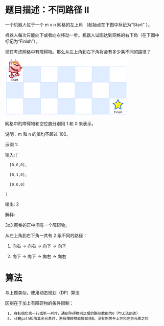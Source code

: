 # 题目描述：不同路径 II
一个机器人位于一个 m x n 网格的左上角 （起始点在下图中标记为“Start” ）。

机器人每次只能向下或者向右移动一步。机器人试图达到网格的右下角（在下图中标记为“Finish”）。

现在考虑网格中有障碍物。那么从左上角到右下角将会有多少条不同的路径？

![image](https://github.com/Eithan1/LeetCode/blob/master/Image/robot_maze.png)

网格中的障碍物和空位置分别用 1 和 0 来表示。

说明：m 和 n 的值均不超过 100。

示例 1:

输入:
    [
  
      [0,0,0],
  
      [0,1,0],
  
      [0,0,0]

    ]

输出: 2

解释:

3x3 网格的正中间有一个障碍物。

从左上角到右下角一共有 2 条不同的路径：

1. 向右 -> 向右 -> 向下 -> 向下

2. 向下 -> 向下 -> 向右 -> 向右

# 算法

与上题类似，使用动态规划（DP）算法

区别在于加上有障碍物的条件限制：
        
     1. 在初始化第一行或第一列时，遇到障碍物则之后的路径数都为0（均无法到达）
     2. 计算path矩阵其余元素时，若有障碍物直接赋值0，没有则等于上方和左方元素之和
